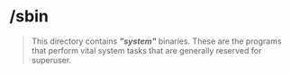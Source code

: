 # /sbin

> This directory contains ***"system"*** binaries. These are the programs that perform vital system tasks that are generally reserved for superuser.
